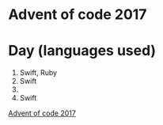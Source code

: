 # Advent of code 2017

Day (languages used)
=====
1. Swift, Ruby
2. Swift
3.
4. Swift

[Advent of code 2017](http://adventofcode.com/2017) 

